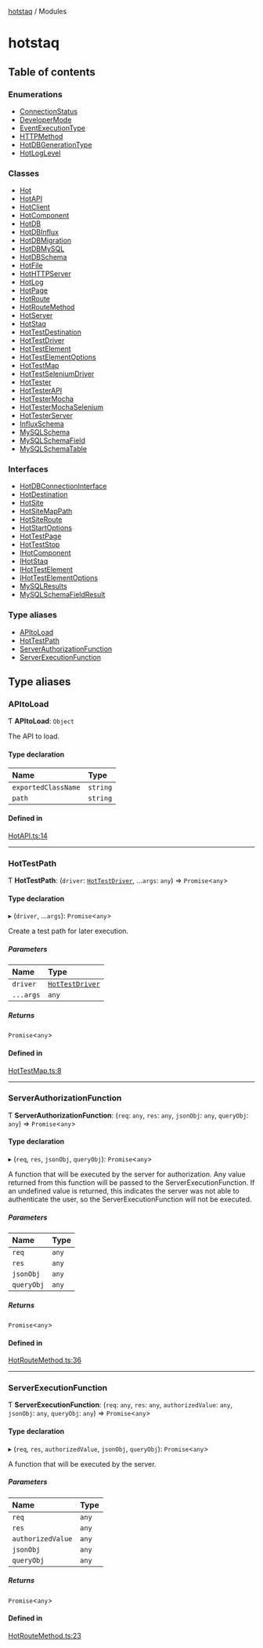 [hotstaq](README.md) / Modules

# hotstaq

## Table of contents

### Enumerations

- [ConnectionStatus](enums/ConnectionStatus.md)
- [DeveloperMode](enums/DeveloperMode.md)
- [EventExecutionType](enums/EventExecutionType.md)
- [HTTPMethod](enums/HTTPMethod.md)
- [HotDBGenerationType](enums/HotDBGenerationType.md)
- [HotLogLevel](enums/HotLogLevel.md)

### Classes

- [Hot](classes/Hot.md)
- [HotAPI](classes/HotAPI.md)
- [HotClient](classes/HotClient.md)
- [HotComponent](classes/HotComponent.md)
- [HotDB](classes/HotDB.md)
- [HotDBInflux](classes/HotDBInflux.md)
- [HotDBMigration](classes/HotDBMigration.md)
- [HotDBMySQL](classes/HotDBMySQL.md)
- [HotDBSchema](classes/HotDBSchema.md)
- [HotFile](classes/HotFile.md)
- [HotHTTPServer](classes/HotHTTPServer.md)
- [HotLog](classes/HotLog.md)
- [HotPage](classes/HotPage.md)
- [HotRoute](classes/HotRoute.md)
- [HotRouteMethod](classes/HotRouteMethod.md)
- [HotServer](classes/HotServer.md)
- [HotStaq](classes/HotStaq.md)
- [HotTestDestination](classes/HotTestDestination.md)
- [HotTestDriver](classes/HotTestDriver.md)
- [HotTestElement](classes/HotTestElement.md)
- [HotTestElementOptions](classes/HotTestElementOptions.md)
- [HotTestMap](classes/HotTestMap.md)
- [HotTestSeleniumDriver](classes/HotTestSeleniumDriver.md)
- [HotTester](classes/HotTester.md)
- [HotTesterAPI](classes/HotTesterAPI.md)
- [HotTesterMocha](classes/HotTesterMocha.md)
- [HotTesterMochaSelenium](classes/HotTesterMochaSelenium.md)
- [HotTesterServer](classes/HotTesterServer.md)
- [InfluxSchema](classes/InfluxSchema.md)
- [MySQLSchema](classes/MySQLSchema.md)
- [MySQLSchemaField](classes/MySQLSchemaField.md)
- [MySQLSchemaTable](classes/MySQLSchemaTable.md)

### Interfaces

- [HotDBConnectionInterface](interfaces/HotDBConnectionInterface.md)
- [HotDestination](interfaces/HotDestination.md)
- [HotSite](interfaces/HotSite.md)
- [HotSiteMapPath](interfaces/HotSiteMapPath.md)
- [HotSiteRoute](interfaces/HotSiteRoute.md)
- [HotStartOptions](interfaces/HotStartOptions.md)
- [HotTestPage](interfaces/HotTestPage.md)
- [HotTestStop](interfaces/HotTestStop.md)
- [IHotComponent](interfaces/IHotComponent.md)
- [IHotStaq](interfaces/IHotStaq.md)
- [IHotTestElement](interfaces/IHotTestElement.md)
- [IHotTestElementOptions](interfaces/IHotTestElementOptions.md)
- [MySQLResults](interfaces/MySQLResults.md)
- [MySQLSchemaFieldResult](interfaces/MySQLSchemaFieldResult.md)

### Type aliases

- [APItoLoad](modules.md#apitoload)
- [HotTestPath](modules.md#hottestpath)
- [ServerAuthorizationFunction](modules.md#serverauthorizationfunction)
- [ServerExecutionFunction](modules.md#serverexecutionfunction)

## Type aliases

### APItoLoad

Ƭ **APItoLoad**: `Object`

The API to load.

#### Type declaration

| Name | Type |
| :------ | :------ |
| `exportedClassName` | `string` |
| `path` | `string` |

#### Defined in

[HotAPI.ts:14](https://github.com/OurFreeLight/HotStaq/blob/a27c8f4/src/HotAPI.ts#L14)

___

### HotTestPath

Ƭ **HotTestPath**: (`driver`: [`HotTestDriver`](classes/HotTestDriver.md), ...`args`: `any`) => `Promise`<`any`\>

#### Type declaration

▸ (`driver`, ...`args`): `Promise`<`any`\>

Create a test path for later execution.

##### Parameters

| Name | Type |
| :------ | :------ |
| `driver` | [`HotTestDriver`](classes/HotTestDriver.md) |
| `...args` | `any` |

##### Returns

`Promise`<`any`\>

#### Defined in

[HotTestMap.ts:8](https://github.com/OurFreeLight/HotStaq/blob/a27c8f4/src/HotTestMap.ts#L8)

___

### ServerAuthorizationFunction

Ƭ **ServerAuthorizationFunction**: (`req`: `any`, `res`: `any`, `jsonObj`: `any`, `queryObj`: `any`) => `Promise`<`any`\>

#### Type declaration

▸ (`req`, `res`, `jsonObj`, `queryObj`): `Promise`<`any`\>

A function that will be executed by the server for authorization. Any value
returned from this function will be passed to the ServerExecutionFunction.
If an undefined value is returned, this indicates the server was not able
to authenticate the user, so the ServerExecutionFunction will not be
executed.

##### Parameters

| Name | Type |
| :------ | :------ |
| `req` | `any` |
| `res` | `any` |
| `jsonObj` | `any` |
| `queryObj` | `any` |

##### Returns

`Promise`<`any`\>

#### Defined in

[HotRouteMethod.ts:36](https://github.com/OurFreeLight/HotStaq/blob/a27c8f4/src/HotRouteMethod.ts#L36)

___

### ServerExecutionFunction

Ƭ **ServerExecutionFunction**: (`req`: `any`, `res`: `any`, `authorizedValue`: `any`, `jsonObj`: `any`, `queryObj`: `any`) => `Promise`<`any`\>

#### Type declaration

▸ (`req`, `res`, `authorizedValue`, `jsonObj`, `queryObj`): `Promise`<`any`\>

A function that will be executed by the server.

##### Parameters

| Name | Type |
| :------ | :------ |
| `req` | `any` |
| `res` | `any` |
| `authorizedValue` | `any` |
| `jsonObj` | `any` |
| `queryObj` | `any` |

##### Returns

`Promise`<`any`\>

#### Defined in

[HotRouteMethod.ts:23](https://github.com/OurFreeLight/HotStaq/blob/a27c8f4/src/HotRouteMethod.ts#L23)
